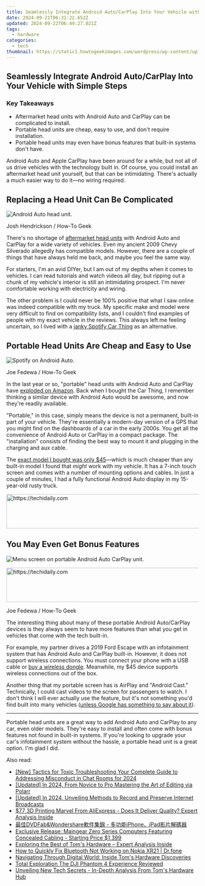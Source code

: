 ```yaml
---
title: Seamlessly Integrate Android Auto/CarPlay Into Your Vehicle with Simple Steps
date: 2024-09-21T06:31:22.652Z
updated: 2024-09-22T06:49:27.021Z
tags:
  - hardware
categories:
  - tech
thumbnail: https://static1.howtogeekimages.com/wordpress/wp-content/uploads/2024/06/pxl_20240620_205318699-portrait-2.jpg
---
```


## Seamlessly Integrate Android Auto/CarPlay Into Your Vehicle with Simple Steps

### Key Takeaways

* Aftermarket head units with Android Auto and CarPlay can be complicated to install.
* Portable head units are cheap, easy to use, and don't require installation.
* Portable head units may even have bonus features that built-in systems don't have.

 Android Auto and Apple CarPlay have been around for a while, but not all of us drive vehicles with the technology built in. Of course, you could install an aftermarket head unit yourself, but that can be intimidating. There's actually a much easier way to do it—no wiring required.

##  Replacing a Head Unit Can Be Complicated

![Android Auto head unit.](https://static1.howtogeekimages.com/wordpress/wp-content/uploads/2023/08/android-auto-head-unit.jpg) 

Josh Hendrickson / How-To Geek

 There's no shortage of [aftermarket head units](https://www.amazon.com/s?k=head+unit+android+auto+carplay&crid=2O83FE2M7KSG8&sprefix=head+unit+android+auto+carplay%2Caps%2C84&ref=nb%5Fsb%5Fnoss%5F2&tag=hotoge-20&ascsubtag=UUhtgUeUpU2003734&asc%5Frefurl=https%3A%2F%2Fwww.howtogeek.com%2Fadding-android-auto-or-carplay-to-your-car-is-easier-than-you-think%2F&asc%5Fcampaign=Evergreen) with Android Auto and CarPlay for a wide variety of vehicles. Even my ancient 2009 Chevy Silverado allegedly has compatible models. However, there are a couple of things that have always held me back, and maybe you feel the same way.

 For starters, I'm an avid DIYer, but I am out of my depths when it comes to vehicles. I can read tutorials and watch videos all day, but ripping out a chunk of my vehicle's interior is still an intimidating prospect. I'm never comfortable working with electricity and wiring.

 The other problem is I could never be 100% positive that what I saw online was indeed compatible with my truck. My specific make and model were very difficult to find on compatibility lists, and I couldn't find examples of people with my exact vehicle in the reviews. This always left me feeling uncertain, so I lived with a [janky Spotify Car Thing](https://ios-unlock.techidaily.com/in-2024-apple-iphone-xr-asking-for-passcode-after-ios-1714-update-what-to-do-by-drfone-ios/) as an alternative.

##  Portable Head Units Are Cheap and Easy to Use

![Spotify on Android Auto.](https://static1.howtogeekimages.com/wordpress/wp-content/uploads/2024/06/pxl_20240620_205536997.jpg) 

Joe Fedewa / How-To Geek

 In the last year or so, "portable" head units with Android Auto and CarPlay have [exploded on Amazon](https://www.amazon.com/s?k=portable+android+auto+carplay&crid=3JHHHRHWQBPCW&sprefix=portable+android+auto+carplay%2Caps%2C94&ref=nb%5Fsb%5Fnoss%5F1&tag=hotoge-20&ascsubtag=UUhtgUeUpU2003734&asc%5Frefurl=https%3A%2F%2Fwww.howtogeek.com%2Fadding-android-auto-or-carplay-to-your-car-is-easier-than-you-think%2F&asc%5Fcampaign=Evergreen). Back when I bought the Car Thing, I remember thinking a similar device with Android Auto would be awesome, and now they're readily available.

 "Portable," in this case, simply means the device is not a permanent, built-in part of your vehicle. They're essentially a modern-day version of a GPS that you might find on the dashboards of a car in the early 2000s. You get all the convenience of Android Auto or CarPlay in a compact package. The "installation" consists of finding the best way to mount it and plugging in the charging and aux cable.

 The [exact model I bought was only $45](https://www.amazon.com/dp/B0BZV25TPC?tag=hotoge-20&ascsubtag=UUhtgUeUpU2003734&asc%5Frefurl=https%3A%2F%2Fwww.howtogeek.com%2Fadding-android-auto-or-carplay-to-your-car-is-easier-than-you-think%2F&asc%5Fcampaign=Evergreen)—which is much cheaper than any built-in model I found that _might_ work with my vehicle. It has a 7-inch touch screen and comes with a number of mounting options and cables. In just a couple of minutes, I had a fully functional Android Auto display in my 15-year-old rusty truck.

<!-- affiliate ads begin -->
<a href="https://aidotcom.pxf.io/c/5597632/2134500/19576" target="_top" id="2134500">
  <img src="//a.impactradius-go.com/display-ad/19576-2134500" border="0" alt="https://techidaily.com" width="600" height="90"/>
</a>
<img height="0" width="0" src="https://aidotcom.pxf.io/i/5597632/2134500/19576" style="position:absolute;visibility:hidden;" border="0" />
<!-- affiliate ads end -->

##  You May Even Get Bonus Features

![Menu screen on portable Android Auto CarPlay unit.](https://static1.howtogeekimages.com/wordpress/wp-content/uploads/2024/06/pxl_20240620_204936613.jpg) 

<!-- affiliate ads begin -->
<a href="https://laganoo.pxf.io/c/5597632/1528688/16446" target="_top" id="1528688">
  <img src="//a.impactradius-go.com/display-ad/16446-1528688" border="0" alt="https://techidaily.com" width="728" height="90"/>
</a>
<img height="0" width="0" src="https://laganoo.pxf.io/i/5597632/1528688/16446" style="position:absolute;visibility:hidden;" border="0" />
<!-- affiliate ads end -->

Joe Fedewa / How-To Geek

 The interesting thing about many of these portable Android Auto/CarPlay devices is they always seem to have more features than what you get in vehicles that come with the tech built-in.

 For example, my partner drives a 2019 Ford Escape with an infotainment system that has Android Auto and CarPlay built-in. However, it does not support wireless connections. You must connect your phone with a USB cable or [buy a wireless dongle](https://smart-video-editing.techidaily.com/updated-2024-approved-from-footage-to-film-the-ultimate-free-gopro-hd-video-editing-guide/). Meanwhile, my $45 device supports wireless connections out of the box.

 Another thing that my portable screen has is AirPlay and "Android Cast." Technically, I could cast videos to the screen for passengers to watch. I don't think I will ever actually use the feature, but it's not something you'd find built into many vehicles ([unless Google has something to say about it](https://extra-lessons.techidaily.com/best-movie-trailers/)).

---

 Portable head units are a great way to add Android Auto and CarPlay to any car, even older models. They're easy to install and often come with bonus features not found in built-in systems. If you're looking to upgrade your car's infotainment system without the hassle, a portable head unit is a great option. I'm glad I did.

<ins class="adsbygoogle"
     style="display:block"
     data-ad-format="autorelaxed"
     data-ad-client="ca-pub-7571918770474297"
     data-ad-slot="1223367746"></ins>

<ins class="adsbygoogle"
     style="display:block"
     data-ad-client="ca-pub-7571918770474297"
     data-ad-slot="8358498916"
     data-ad-format="auto"
     data-full-width-responsive="true"></ins>

<span class="atpl-alsoreadstyle">Also read:</span>
<div><ul>
<li><a href="https://discord-videos.techidaily.com/new-tactics-for-toxic-troubleshooting-your-complete-guide-to-addressing-misconduct-in-chat-rooms-for-2024/"><u>[New] Tactics for Toxic Troubleshooting Your Complete Guide to Addressing Misconduct in Chat Rooms for 2024</u></a></li>
<li><a href="https://fox-info.techidaily.com/updated-in-2024-from-novice-to-pro-mastering-the-art-of-editing-via-polarr/"><u>[Updated] In 2024, From Novice to Pro Mastering the Art of Editing via Polarr</u></a></li>
<li><a href="https://visual-screen-recording.techidaily.com/updated-in-2024-unveiling-methods-to-record-and-preserve-internet-broadcasts/"><u>[Updated] In 2024, Unveiling Methods to Record and Preserve Internet Broadcasts</u></a></li>
<li><a href="https://hardware-tips.techidaily.com/77-3d-printing-marvel-from-aliexpress-does-it-deliver-quality-expert-analysis-inside/"><u>$77 3D Printing Marvel From AliExpress - Does It Deliver Quality? Expert Analysis Inside</u></a></li>
<li><a href="https://techtrends.techidaily.com/dvdfabandwondershare-iphoneipad/"><u>最佳DVDFab&Wondershare軟件集錦 - 多功能iPhone、iPad影片解碼器</u></a></li>
<li><a href="https://hardware-tips.techidaily.com/exclusive-release-maingear-zero-series-computers-featuring-concealed-cabling-starting-price-1399/"><u>Exclusive Release: Maingear Zero Series Computers Featuring Concealed Cabling - Starting Price $1,399</u></a></li>
<li><a href="https://hardware-tips.techidaily.com/exploring-the-best-of-toms-hardware-expert-analysis-inside/"><u>Exploring the Best of Tom's Hardware – Expert Analysis Inside</u></a></li>
<li><a href="https://howto.techidaily.com/how-to-quickly-fix-bluetooth-not-working-on-nokia-xr21-drfone-by-drfone-fix-android-problems-fix-android-problems/"><u>How to Quickly Fix Bluetooth Not Working on Nokia XR21 | Dr.fone</u></a></li>
<li><a href="https://hardware-tips.techidaily.com/navigating-through-digital-world-inside-toms-hardware-discoveries/"><u>Navigating Through Digital World: Inside Tom's Hardware Discoveries</u></a></li>
<li><a href="https://fox-hovers.techidaily.com/total-exploration-the-dji-phantom-4-experience-reviewed/"><u>Total Exploration The DJI Phantom 4 Experience Reviewed</u></a></li>
<li><a href="https://hardware-tips.techidaily.com/unveiling-new-tech-secrets-in-depth-analysis-from-toms-hardware-hub/"><u>Unveiling New Tech Secrets - In-Depth Analysis From Tom's Hardware Hub</u></a></li>
</ul></div>

